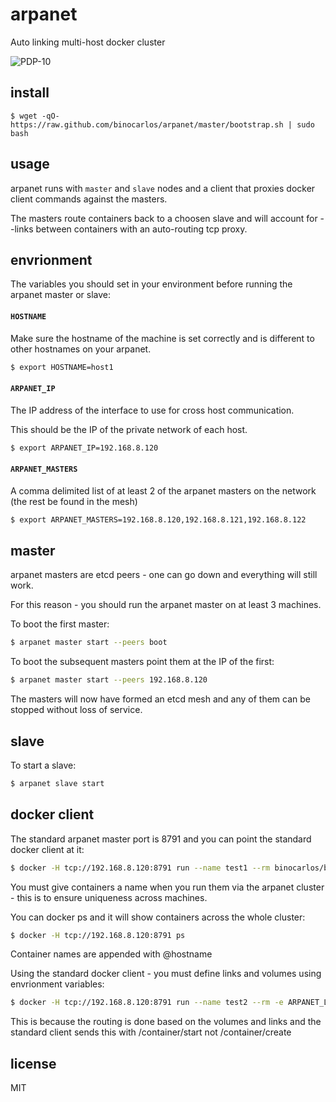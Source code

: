 arpanet
=======

Auto linking multi-host docker cluster

![PDP-10](https://github.com/binocarlos/arpanet/raw/master/pdp-10.jpg)

## install

```
$ wget -qO- https://raw.github.com/binocarlos/arpanet/master/bootstrap.sh | sudo bash
```

## usage

arpanet runs with `master` and `slave` nodes and a client that proxies docker client commands against the masters.

The masters route containers back to a choosen slave and will account for --links between containers with an auto-routing tcp proxy.

## envrionment

The variables you should set in your environment before running the arpanet master or slave:

#### `HOSTNAME`

Make sure the hostname of the machine is set correctly and is different to other hostnames on your arpanet.

```bash
$ export HOSTNAME=host1
```

#### `ARPANET_IP`

The IP address of the interface to use for cross host communication.

This should be the IP of the private network of each host.

```bash
$ export ARPANET_IP=192.168.8.120
```

#### `ARPANET_MASTERS`

A comma delimited list of at least 2 of the arpanet masters on the network (the rest be found in the mesh)

```bash
$ export ARPANET_MASTERS=192.168.8.120,192.168.8.121,192.168.8.122
```

## master

arpanet masters are etcd peers - one can go down and everything will still work.

For this reason - you should run the arpanet master on at least 3 machines.

To boot the first master:

```bash
$ arpanet master start --peers boot
```

To boot the subsequent masters point them at the IP of the first:

```bash
$ arpanet master start --peers 192.168.8.120
```

The masters will now have formed an etcd mesh and any of them can be stopped without loss of service.

## slave

To start a slave:

```bash
$ arpanet slave start
```

## docker client

The standard arpanet master port is 8791 and you can point the standard docker client at it:

```bash
$ docker -H tcp://192.168.8.120:8791 run --name test1 --rm binocarlos/bring-a-ping
```

You must give containers a name when you run them via the arpanet cluster - this is to ensure uniqueness across machines.

You can docker ps and it will show containers across the whole cluster:

```bash
$ docker -H tcp://192.168.8.120:8791 ps
```

Container names are appended with @hostname

Using the standard docker client - you must define links and volumes using envrionment variables:

```bash
$ docker -H tcp://192.168.8.120:8791 run --name test2 --rm -e ARPANET_LINK1=test1:test1 -e ARPANET_VOLUME1=/data binocarlos/bring-a-ping
```

This is because the routing is done based on the volumes and links and the standard client sends this with /container/start not /container/create

## license

MIT